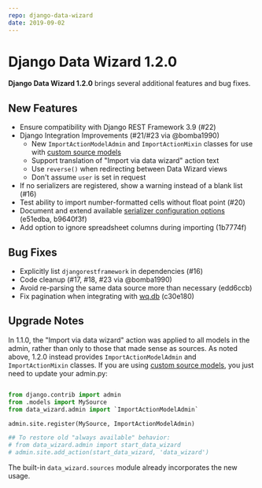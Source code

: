 ```yaml
---
repo: django-data-wizard
date: 2019-09-02
---
```


# Django Data Wizard 1.2.0

**Django Data Wizard 1.2.0** brings several additional features and bug fixes.

## New Features
 * Ensure compatibility with Django REST Framework 3.9 (#22)
 * Django Integration Improvements (#21/#23 via @bomba1990)
    * New `ImportActionModelAdmin` and `ImportActionMixin` classes for use with [custom source models]
    * Support translation of "Import via data wizard" action text
    * Use `reverse()` when redirecting between Data Wizard views
    * Don't assume `user` is set in request
 * If no serializers are registered, show a warning instead of a blank list (#16)
 * Test ability to import number-formatted cells without float point (#20)
 * Document and extend available [serializer configuration options](https://github.com/wq/django-data-wizard#serializer-options) (e51edba, b9640f3f)
 * Add option to ignore spreadsheet columns during importing (1b7774f)

## Bug Fixes
 * Explicitly list `djangorestframework` in dependencies (#16)
 * Code cleanup (#17, #18, #23 via @bomba1990)
 * Avoid re-parsing the same data source more than necessary (edd6ccb)
 * Fix pagination when integrating with [wq.db](../wq.db/index.md) (c30e180)

## Upgrade Notes

In 1.1.0, the "Import via data wizard" action was applied to all models in the admin, rather than only to those that made sense as sources.  As noted above, 1.2.0 instead provides `ImportActionModelAdmin` and `ImportActionMixin` classes.  If you are using [custom source models], you just need to update your admin.py:
```python

from django.contrib import admin
from .models import MySource
from data_wizard.admin import `ImportActionModelAdmin`

admin.site.register(MySource, ImportActionModelAdmin)

## To restore old "always available" behavior:
# from data_wizard.admin import start_data_wizard
# admin.site.add_action(start_data_wizard, 'data_wizard')
```

The built-in `data_wizard.sources` module already incorporates the new usage.

[custom source models]: https://github.com/wq/django-data-wizard#custom-data-sources

